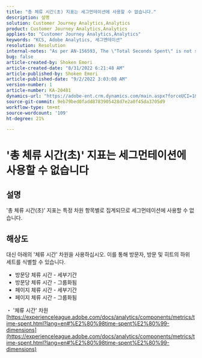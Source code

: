 ```yaml
---
title: "총 체류 시간(초) 지표는 세그먼테이션에 사용할 수 없습니다."
description: 설명
solution: Customer Journey Analytics,Analytics
product: Customer Journey Analytics,Analytics
applies-to: "Customer Journey Analytics,Analytics"
keywords: "KCS, Adobe Analytics, 세그멘테이션"
resolution: Resolution
internal-notes: "As per AN-156593, The \"Total Seconds Spent\" is not segmentable."
bug: false
article-created-by: Shoken Emori
article-created-date: "8/31/2022 6:21:48 AM"
article-published-by: Shoken Emori
article-published-date: "9/2/2022 3:03:08 AM"
version-number: 1
article-number: KA-20481
dynamics-url: "https://adobe-ent.crm.dynamics.com/main.aspx?forceUCI=1&pagetype=entityrecord&etn=knowledgearticle&id=34b9652d-f528-ed11-9db1-0022480869de"
source-git-commit: 9eb79bed0fadd8783905428d7e2a0f45da3705d9
workflow-type: tm+mt
source-wordcount: '109'
ht-degree: 21%

---
```


# &#39;총 체류 시간(초)&#39; 지표는 세그먼테이션에 사용할 수 없습니다

## 설명

&#39;총 체류 시간(초)&#39; 지표는 특정 차원 항목별로 집계되므로 세그먼테이션에 사용할 수 없습니다.

## 해상도


대신 아래의 &#39;체류 시간&#39; 차원을 사용하십시오. 이를 통해 방문자, 방문 및 히트의 하위 세트를 식별할 수 있습니다.

- 방문당 체류 시간 - 세부기간
- 방문당 체류 시간 - 그룹화됨
- 페이지 체류 시간 - 세부기간
- 페이지 체류 시간 - 그룹화됨


・ &#39;체류 시간&#39; 차원
[https://experienceleague.adobe.com/docs/analytics/components/metrics/time-spent.html?lang=en#%E2%80%98time-spent%E2%80%99-dimensions](https://experienceleague.adobe.com/docs/analytics/components/metrics/time-spent.html?lang=en#%E2%80%98time-spent%E2%80%99-dimensions)
